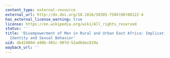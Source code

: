 ```yaml
---
content_type: external-resource
external_url: http://dx.doi.org/10.1016/S0305-750X(00)00122-4
has_external_license_warning: true
license: https://en.wikipedia.org/wiki/All_rights_reserved
status: ''
title: 'Disempowerment of Men in Rural and Urban East Africa: Implications for Male
  Identity and Sexual Behavior'
uid: db42400d-a98b-401c-907d-52ad6dec619a
wayback_url: ''
---
```


